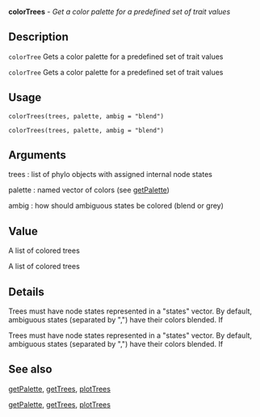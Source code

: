 **colorTrees** - *Get a color palette for a predefined set of trait values*

Description
--------------------

`colorTree` Gets a color palette for a predefined set of trait values

`colorTree` Gets a color palette for a predefined set of trait values


Usage
--------------------
```
colorTrees(trees, palette, ambig = "blend")
```
```
colorTrees(trees, palette, ambig = "blend")
```

Arguments
-------------------

trees
:   list of phylo objects with assigned internal node states

palette
:   named vector of colors (see [getPalette](getPalette.md))

ambig
:   how should ambiguous states be colored (blend or grey)




Value
-------------------

A list of colored trees

A list of colored trees


Details
-------------------

Trees must have node states represented in a "states" vector. By default,
ambiguous states (separated by ",") have their colors blended. If

Trees must have node states represented in a "states" vector. By default,
ambiguous states (separated by ",") have their colors blended. If




See also
-------------------

[getPalette](getPalette.md), [getTrees](getTrees.md), [plotTrees](plotTrees.md)

[getPalette](getPalette.md), [getTrees](getTrees.md), [plotTrees](plotTrees.md)






